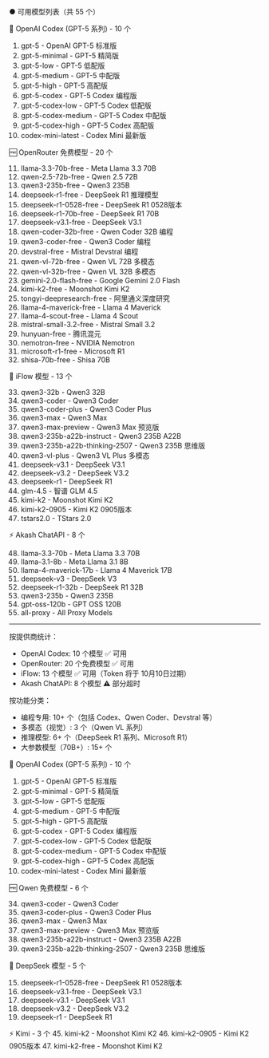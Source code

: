 ● 可用模型列表（共 55 个）

🚀 OpenAI Codex (GPT-5 系列) - 10 个

1. gpt-5 - OpenAI GPT-5 标准版
2. gpt-5-minimal - GPT-5 精简版
3. gpt-5-low - GPT-5 低配版
4. gpt-5-medium - GPT-5 中配版
5. gpt-5-high - GPT-5 高配版
6. gpt-5-codex - GPT-5 Codex 编程版
7. gpt-5-codex-low - GPT-5 Codex 低配版
8. gpt-5-codex-medium - GPT-5 Codex 中配版
9. gpt-5-codex-high - GPT-5 Codex 高配版
10. codex-mini-latest - Codex Mini 最新版

🆓 OpenRouter 免费模型 - 20 个

11. llama-3.3-70b-free - Meta Llama 3.3 70B
12. qwen-2.5-72b-free - Qwen 2.5 72B
13. qwen3-235b-free - Qwen3 235B
14. deepseek-r1-free - DeepSeek R1 推理模型
15. deepseek-r1-0528-free - DeepSeek R1 0528版本
16. deepseek-r1-70b-free - DeepSeek R1 70B
17. deepseek-v3.1-free - DeepSeek V3.1
18. qwen-coder-32b-free - Qwen Coder 32B 编程
19. qwen3-coder-free - Qwen3 Coder 编程
20. devstral-free - Mistral Devstral 编程
21. qwen-vl-72b-free - Qwen VL 72B 多模态
22. qwen-vl-32b-free - Qwen VL 32B 多模态
23. gemini-2.0-flash-free - Google Gemini 2.0 Flash
24. kimi-k2-free - Moonshot Kimi K2
25. tongyi-deepresearch-free - 阿里通义深度研究
26. llama-4-maverick-free - Llama 4 Maverick
27. llama-4-scout-free - Llama 4 Scout
28. mistral-small-3.2-free - Mistral Small 3.2
29. hunyuan-free - 腾讯混元
30. nemotron-free - NVIDIA Nemotron
31. microsoft-r1-free - Microsoft R1
32. shisa-70b-free - Shisa 70B

🌊 iFlow 模型 - 13 个

33. qwen3-32b - Qwen3 32B
34. qwen3-coder - Qwen3 Coder
35. qwen3-coder-plus - Qwen3 Coder Plus
36. qwen3-max - Qwen3 Max
37. qwen3-max-preview - Qwen3 Max 预览版
38. qwen3-235b-a22b-instruct - Qwen3 235B A22B
39. qwen3-235b-a22b-thinking-2507 - Qwen3 235B 思维版
40. qwen3-vl-plus - Qwen3 VL Plus 多模态
41. deepseek-v3.1 - DeepSeek V3.1
42. deepseek-v3.2 - DeepSeek V3.2
43. deepseek-r1 - DeepSeek R1
44. glm-4.5 - 智谱 GLM 4.5
45. kimi-k2 - Moonshot Kimi K2
46. kimi-k2-0905 - Kimi K2 0905版本
47. tstars2.0 - TStars 2.0

⚡ Akash ChatAPI - 8 个

48. llama-3.3-70b - Meta Llama 3.3 70B
49. llama-3.1-8b - Meta Llama 3.1 8B
50. llama-4-maverick-17b - Llama 4 Maverick 17B
51. deepseek-v3 - DeepSeek V3
52. deepseek-r1-32b - DeepSeek R1 32B
53. qwen3-235b - Qwen3 235B
54. gpt-oss-120b - GPT OSS 120B
55. all-proxy - All Proxy Models

  ---
按提供商统计：

- OpenAI Codex: 10 个模型 ✅ 可用
- OpenRouter: 20 个免费模型 ✅ 可用
- iFlow: 13 个模型 ✅ 可用（Token 将于 10月10日过期）
- Akash ChatAPI: 8 个模型 ⚠️ 部分超时

按功能分类：

- 编程专用: 10+ 个（包括 Codex、Qwen Coder、Devstral 等）
- 多模态（视觉）: 3 个（Qwen VL 系列）
- 推理模型: 6+ 个（DeepSeek R1 系列、Microsoft R1）
- 大参数模型（70B+）: 15+ 个


🚀 OpenAI Codex (GPT-5 系列) - 10 个

1. gpt-5 - OpenAI GPT-5 标准版
2. gpt-5-minimal - GPT-5 精简版
3. gpt-5-low - GPT-5 低配版
4. gpt-5-medium - GPT-5 中配版
5. gpt-5-high - GPT-5 高配版
6. gpt-5-codex - GPT-5 Codex 编程版
7. gpt-5-codex-low - GPT-5 Codex 低配版
8. gpt-5-codex-medium - GPT-5 Codex 中配版
9. gpt-5-codex-high - GPT-5 Codex 高配版
10. codex-mini-latest - Codex Mini 最新版

🆓 Qwen 免费模型 - 6 个

34. qwen3-coder - Qwen3 Coder
35. qwen3-coder-plus - Qwen3 Coder Plus
36. qwen3-max - Qwen3 Max
37. qwen3-max-preview - Qwen3 Max 预览版
38. qwen3-235b-a22b-instruct - Qwen3 235B A22B
39. qwen3-235b-a22b-thinking-2507 - Qwen3 235B 思维版


🌊 DeepSeek 模型 - 5 个

15. deepseek-r1-0528-free - DeepSeek R1 0528版本
16. deepseek-v3.1-free - DeepSeek V3.1
41. deepseek-v3.1 - DeepSeek V3.1
42. deepseek-v3.2 - DeepSeek V3.2
43. deepseek-r1 - DeepSeek R1


⚡ Kimi - 3 个
45. kimi-k2 - Moonshot Kimi K2
46. kimi-k2-0905 - Kimi K2 0905版本
47. kimi-k2-free - Moonshot Kimi K2